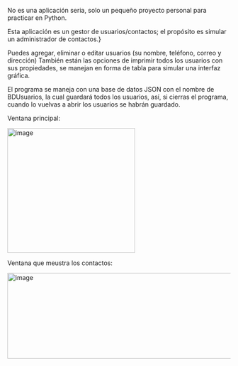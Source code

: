No es una aplicación seria, solo un pequeño proyecto personal para practicar en Python.

Esta aplicación es un gestor de usuarios/contactos; el propósito es simular un administrador de contactos.}

Puedes agregar, eliminar o editar usuarios (su nombre, teléfono, correo y dirección)
También están las opciones de imprimir todos los usuarios con sus propiedades, se manejan en forma de tabla para simular una interfaz gráfica.

El programa se maneja con una base de datos JSON con el nombre de BDUsuarios, la cual guardará todos los usuarios, así, si cierras el programa, cuando lo vuelvas a abrir los usuarios se habrán guardado.

  Ventana principal:

<img width="288" height="281" alt="image" src="https://github.com/user-attachments/assets/0a058ec0-aa99-4617-8bfa-178fd48db323" />


Ventana que meustra los contactos:

<img width="690" height="193" alt="image" src="https://github.com/user-attachments/assets/c7a0b2ff-d12d-4510-ab22-3eec88115286" />
